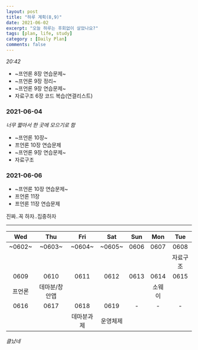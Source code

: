```yaml
---
layout: post
title: "하루 계획(8,9)"
date: 2021-06-02
excerpt: "오늘 하루는 후회없이 살았나요?"
tags: [plan, life, study]
category : [Daily Plan]
comments: false
---
```

*20:42*
* ~프언론 8장 연습문제~
* ~프언론 9장 정리~
* ~프언론 9장 연습문제~
* 자료구조 6장 코드 복습(연결리스트)

### 2021-06-04
*너무 짧아서 한 곳에 모으기로 함*
* ~프언론 10장~
* 프언론 10장 연습문제
* ~프언론 9장 연습문제~
* 자료구조

### 2021-06-06
* ~프언론 10장 연습문제~
* 프언론 11장
* 프언론 11장 연습문제

진짜..꼭 하자..집중하자
***

|Wed|Thu|Fri|Sat|Sun|Mon|Tue|
|:-------:|:-------:|:-------:|:-------:|:-------:|:-------:|:-------:|
|~0602~|~0603~|~0604~|~0605~|0606|0607|0608|
|||||||자료구조|
|0609|0610|0611|0612|0613|0614|0615|
|프언론|데마분/창안앱||||소웨이||
|0616|0617|0618|0619|-|-|-|
|||데마분과제|운영체제||||

*클났네*

